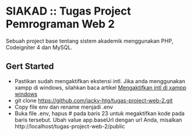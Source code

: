 # SIAKAD :: Tugas Project Pemrograman Web 2
Sebuah project base tentang sistem akademik menggunakan PHP, Codeigniter 4 dan MySQL.

## Gert Started
- Pastikan sudah mengaktifkan ekstensi intl. Jika anda menggunakan xampp di windows, silahkan baca artikel [Mengaktifkan intl di xampp windows](https://medium.com/@rima98/mengaktifkan-ekstensi-php-intl-6c6c64ceae24)
- git clone https://github.com/jacky-htg/tugas-project-web-2.git
- Copy file env dan rename menjadi .env
- Buka file .env, hapus # pada baris 23 untuk megaktifkan kode pada baris tersebut. Ubah value app.baseUrl dengan url Anda, misalkan http://localhost/tugas-project-web-2/public